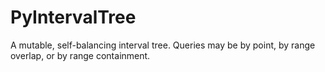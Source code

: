 PyIntervalTree
==============

A mutable, self-balancing interval tree. Queries may be by point, by range overlap, or by range containment. 
